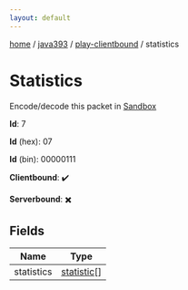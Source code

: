 ```yaml
---
layout: default
---
```


[home](/)  /  [java393](/protocol/java393)  /  [play-clientbound](/protocol/java393/play-clientbound)  /  statistics

# Statistics

Encode/decode this packet in [Sandbox](../../../sandbox/java393#PlayClientbound.Statistics)

**Id**: 7

**Id** (hex): 07

**Id** (bin): 00000111

**Clientbound**: ✔️

**Serverbound**: ✖️

## Fields

Name | Type
---|---
statistics | [statistic](/protocol/java393/types/statistic)[]
